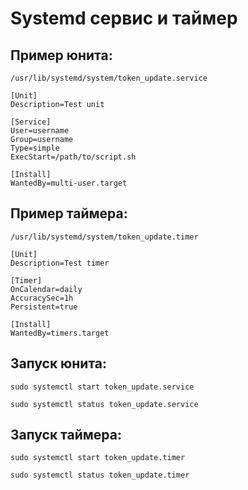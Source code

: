 # Systemd сервис и таймер

## Пример юнита:

``/usr/lib/systemd/system/token_update.service``

```
[Unit]
Description=Test unit

[Service]
User=username
Group=username
Type=simple
ExecStart=/path/to/script.sh

[Install]
WantedBy=multi-user.target
```

## Пример таймера:

``/usr/lib/systemd/system/token_update.timer``

```
[Unit]
Description=Test timer

[Timer]
OnCalendar=daily
AccuracySec=1h
Persistent=true

[Install]
WantedBy=timers.target
```

## Запуск юнита:

``sudo systemctl start token_update.service``

``sudo systemctl status token_update.service``

## Запуск таймера:

``sudo systemctl start token_update.timer``

``sudo systemctl status token_update.timer``

